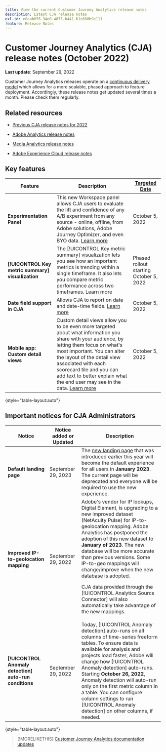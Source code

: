 ```yaml
---
title: View the current Customer Journey Analytics release notes
description: Latest CJA release notes
exl-id: e8eab856-34e0-4875-b441-b1e680b9e111
feature: Release Notes
---
```

# Customer Journey Analytics (CJA) release notes (October 2022)

**Last update**: September 29, 2022

Customer Journey Analytics releases operate on a [continuous delivery model](releases.md) which allows for a more scalable, phased approach to feature deployment. Accordingly, these release notes get updated several times a month. Please check them regularly.

## Related resources

* [Previous CJA release notes for 2022](/help/release-notes/2022.md)

* [Adobe Analytics release notes](https://experienceleague.adobe.com/docs/analytics/release-notes/latest.html?lang=en)

* [Media Analytics release notes](https://experienceleague.adobe.com/docs/media-analytics/using/additional-resources/release-notes.html)

* [Adobe Experience Cloud release notes](https://experienceleague.adobe.com/docs/release-notes/experience-cloud/current.html)

## Key features

| Feature | Description | [Targeted Date](/help/release-notes/releases.md) |
| ----------- | ---------- | ----- |
| **Experimentation Panel** | This new Workspace panel allows CJA users to evaluate the lift and confidence of any A/B experiment from any source - online, offline, from Adobe solutions, Adobe Journey Optimizer, and even BYO data. [Learn more](/help/analysis-workspace/c-panels/experimentation.md) | October 5, 2022 |
| **[!UICONTROL Key metric summary] visualization** |  The [!UICONTROL Key metric summary] visualization lets you see how an important metrics is trending within a single timeframe. It also lets you compare metric performance across two timeframes. Learn more  | Phased rollout starting October 5, 2022 |
| **Date field support in CJA** | Allows CJA to report on date and date-time fields. [Learn more](/help/data-views/data-views-usecases.md#date) | October 5, 2022 |
| **Mobile app: Custom detail views**| Custom detail views allow you to be even more targeted about what information you share with your audience, by letting them focus on what's most important. You can alter the layout of the detail view associated with each scorecard tile and you can add text to better explain what the end user may see in the data. [Learn more](https://experienceleague.adobe.com/docs/analytics-platform/using/cja-dashboards/create-scorecard.html?lang=en)| October 5, 2022 | 

{style="table-layout:auto"}

## Important notices for CJA Administrators

| Notice | Notice added or Updated | Description |
| --- | --- | --- |
| **Default landing page** | September 29, 2023 | The [new landing page](/help/getting-started/landing.md) that was introduced earlier this year will become the default experience for all users in **January 2023**. The current page will be deprecated and everyone will be required to use the new experience. |
| **Improved IP-to-geolocation mapping** | September 29, 2022 | Adobe's vendor for IP lookups, Digital Element, is upgrading to a new improved dataset (NetAcuity Pulse) for IP-to-geolocation mapping. Adobe Analytics has postponed the adoption of this new dataset to **January of 2023**. The new database will be more accurate than previous versions. Some IP-to-geo mappings will change/improve when the new database is adopted.<p> CJA data provided through the [!UICONTROL Analytics Source Connector] will also automatically take advantage of the new mappings. |
| **[!UICONTROL Anomaly detection] auto-run conditions** | September 29, 2022 | Today, [!UICONTROL Anomaly detection] auto-runs on all columns of time-series freeform tables. To ensure data is available for analysis and projects load faster, Adobe will change how [!UICONTROL Anomaly detection] auto-runs. Starting **October 26, 2022**, Anomaly detection will auto-run only on the first metric column in a table. You can configure column settings to run [!UICONTROL Anomaly detection] on other columns, if needed. |

{style="table-layout:auto"}

>[!MORELIKETHIS]
>[Customer Journey Analytics documentation updates](/help/release-notes/doc-changes.md)
